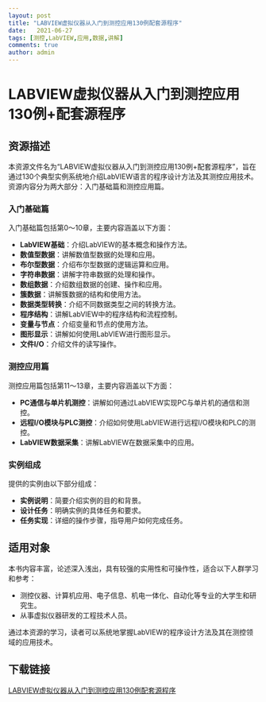 ```yaml
---
layout: post
title: "LABVIEW虚拟仪器从入门到测控应用130例配套源程序"
date:   2021-06-27
tags: [测控,LabVIEW,应用,数据,讲解]
comments: true
author: admin
---
```

# LABVIEW虚拟仪器从入门到测控应用130例+配套源程序

## 资源描述

本资源文件名为“LABVIEW虚拟仪器从入门到测控应用130例+配套源程序”，旨在通过130个典型实例系统地介绍LabVIEW语言的程序设计方法及其测控应用技术。资源内容分为两大部分：入门基础篇和测控应用篇。

### 入门基础篇

入门基础篇包括第0～10章，主要内容涵盖以下方面：

- **LabVIEW基础**：介绍LabVIEW的基本概念和操作方法。
- **数值型数据**：讲解数值型数据的处理和应用。
- **布尔型数据**：介绍布尔型数据的逻辑运算和应用。
- **字符串数据**：讲解字符串数据的处理和操作。
- **数组数据**：介绍数组数据的创建、操作和应用。
- **簇数据**：讲解簇数据的结构和使用方法。
- **数据类型转换**：介绍不同数据类型之间的转换方法。
- **程序结构**：讲解LabVIEW中的程序结构和流程控制。
- **变量与节点**：介绍变量和节点的使用方法。
- **图形显示**：讲解如何使用LabVIEW进行图形显示。
- **文件I/O**：介绍文件的读写操作。

### 测控应用篇

测控应用篇包括第11～13章，主要内容涵盖以下方面：

- **PC通信与单片机测控**：讲解如何通过LabVIEW实现PC与单片机的通信和测控。
- **远程I/O模块与PLC测控**：介绍如何使用LabVIEW进行远程I/O模块和PLC的测控。
- **LabVIEW数据采集**：讲解LabVIEW在数据采集中的应用。

### 实例组成

提供的实例由以下部分组成：

- **实例说明**：简要介绍实例的目的和背景。
- **设计任务**：明确实例的具体任务和要求。
- **任务实现**：详细的操作步骤，指导用户如何完成任务。

## 适用对象

本书内容丰富，论述深入浅出，具有较强的实用性和可操作性，适合以下人群学习和参考：

- 测控仪器、计算机应用、电子信息、机电一体化、自动化等专业的大学生和研究生。
- 从事虚拟仪器研发的工程技术人员。

通过本资源的学习，读者可以系统地掌握LabVIEW的程序设计方法及其在测控领域的应用技术。

## 下载链接

[LABVIEW虚拟仪器从入门到测控应用130例配套源程序](https://pan.quark.cn/s/0adb23ebcd93)
